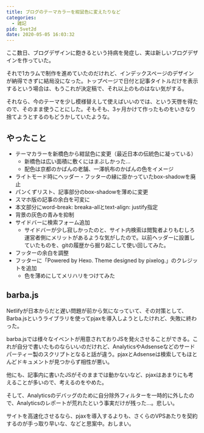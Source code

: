```yaml
---
title: ブログのテーマカラーを紺鼠色に変えたりなど
categories:
  - 雑記
pid: 5vet2d
date: 2020-05-05 16:03:32
---
```


ここ数日、ブログデザインに飽きるという持病を発症し、実は新しいブログデザインを作っていた。

それで1カラムで制作を進めていたのだけれど、インデックスページのデザインが納得できずに結局没になった。トップページで日付と記事タイトルだけを表示するという場合は、もうこれが決定稿で、それ以上のものはない気がする。

それなら、今のテーマを少し模様替えして使えばいいのでは、という天啓を得たので、そのまま使うことにした。そもそも、3ヶ月かけて作ったものをいきなり捨てようとするのもどうかしていたような。

## やったこと

- テーマカラーを新橋色から紺鼠色に変更（最近日本の伝統色に凝っている）
  - 新橋色は広い面積に敷くにはまぶしかった...
  - 配色は京都のかばんの老舗、一澤帆布のかばんの色をイメージ
- ライトモード時にヘッダー・フッターの縁に掛かっていたbox-shadowを廃止
- パンくずリスト、記事部分のbox-shadowを薄めに変更
- スマホ版の記事の余白を可変に
- 本文部分にword-break: breaka-allとtext-align: justify指定
- 背景の灰色の青みを抑制
- サイドバーに検索フォーム追加
  - サイドバーが少し寂しかったのと、サイト内検索は閲覧者よりもむしろ運営者側にメリットがあるような気がしたので。以前ヘッダーに設置していたものを、gitの履歴から掘り起こして使い回してみた。
- フッターの余白を調整
- フッターに「Powered by Hexo. Theme designed by pixelog.」のクレジットを追加
  - 色を薄めにしてメリハリをつけてみた


## barba.js

Netlifyが日本からだと遅い問題が前から気になっていて、その対策として、Barba.jsというライブラリを使ってpjaxを導入しようとしたけれど、失敗に終わった。

barba.jsでは様々なイベントが用意されておりJSを発火させることができる。これが自分で書いたものならいいのだけれど、AnalyticsやAdsenseなどのサードパーティー製のスクリプトとなると話が違う。pjaxとAdsenseは検索してもほとんどドキュメントが見つからず相性が悪い。

他にも、記事内に書いたJSがそのままでは動かないなど、pjaxはあまりにも考えることが多いので、考えるのをやめた。

そして、Analyticsのデバッグのために自分除外フィルターを一時的に外したので、Analyticsのレポートが荒れたという事実だけが残った...。悲しい。

サイトを高速化させるなら、pjaxを導入するよりも、さくらのVPSあたりを契約するのが手っ取り早いな、などと思案中。おしまい。
